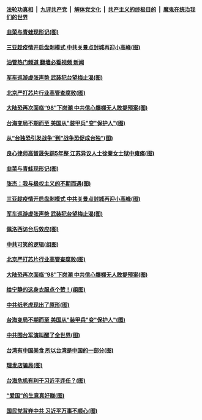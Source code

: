 ####  [法轮功真相](../../../../basic/blob/master/README.md?t=08111131) &nbsp;|&nbsp; [九评共产党](../../../../9ping.md/blob/master/README.md?t=08111131) &nbsp;|&nbsp; [解体党文化](../../../../jtdwh.md/blob/master/README.md?t=08111131)  &nbsp;|&nbsp; [共产主义的终极目的](../../../../gczydzjmd.md/blob/master/README.md?t=08111131) &nbsp;|&nbsp; [魔鬼在统治我们的世界](../../../../mgztzwmdsj.md/blob/master/README.md?t=08111131) 

#### [韭菜与青蛙现形记(图)](../pages/p4/1014045.md?t=08111131) 

#### [三亚趁疫情开启盘剥模式 中共关景点封城再迎小高峰(图)](../pages/p4/1013933.md?t=08111131) 

#### [油管热门频道 翻墙必看视频 新闻](http://45.76.130.85:81/youtube.html?08111131)

#### [军车巡游虚张声势 武装犯台望梅止渴(图)](../pages/p4/1013938.md?t=08111131) 

#### [北京严打芯片行业高管查腐败(图)](../pages/p4/1013940.md?t=08111131) 

#### [大陆恐再次面临“98”下岗潮 中共信心爆棚无人敢提预案(图)](../pages/p4/1013829.md?t=08111131) 

#### [台海变局不期而至 美国从"装甲兵"变"保护人"(图)](../pages/p4/1013840.md?t=08111131) 

#### [从“台独恐引发战争”到“战争恐促成台独”(图)](../pages/p4/1014048.md?t=08111131) 

#### [良心律师高智晟失踪5年整 江苏异议人士徐秦女士狱中瘫痪(图)](../pages/p4/1014047.md?t=08111131) 

#### [韭菜与青蛙现形记(图)](../pages/p4/1014045.md?t=08111131) 

#### [张杰：我与极权主义的不期而遇(图)](../pages/p4/1014046.md?t=08111131) 

#### [三亚趁疫情开启盘剥模式 中共关景点封城再迎小高峰(图)](../pages/p4/1013933.md?t=08111131) 

#### [军车巡游虚张声势 武装犯台望梅止渴(图)](../pages/p4/1013938.md?t=08111131) 

#### [佩洛西访台后效应(图)](../pages/p4/1013942.md?t=08111131) 

#### [中共可笑的逻辑(组图)](../pages/p4/1013941.md?t=08111131) 

#### [北京严打芯片行业高管查腐败(图)](../pages/p4/1013940.md?t=08111131) 

#### [大陆恐再次面临“98”下岗潮 中共信心爆棚无人敢提预案(图)](../pages/p4/1013829.md?t=08111131) 

#### [给宁静的这身衣服点个赞！(组图)](../pages/p4/1013844.md?t=08111131) 

#### [中共纸老虎现出了原形(图)](../pages/p4/1013842.md?t=08111131) 

#### [台海变局不期而至 美国从"装甲兵"变"保护人"(图)](../pages/p4/1013840.md?t=08111131) 

#### [中共围台军演叫醒了全世界(图)](../pages/p4/1013843.md?t=08111131) 

#### [台湾有中国美食 所以台湾是中国的一部分(图)](../pages/p4/1013832.md?t=08111131) 


#### [理发店骗局(图)](../pages/p4/1013766.md?t=08111131) 

#### [台海危机有利于习近平连任？(图)](../pages/p4/1013764.md?t=08111131) 

#### [“爱国”的生意真好赚(图)](../pages/p4/1013762.md?t=08111131) 

#### [国民党背弃中共 习近平万事不顺心(图)](../pages/p4/1013761.md?t=08111131) 

<img src='http://gfw-breaker.win/goodnews/indexes/p4.md' width='0px' height='0px'/>
